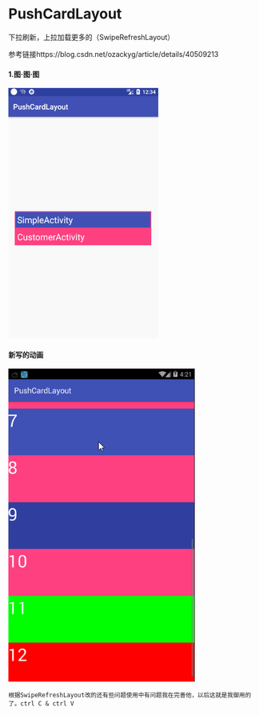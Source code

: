 # PushCardLayout
下拉刷新，上拉加载更多的（SwipeRefreshLayout）

参考链接https://blog.csdn.net/ozackyg/article/details/40509213


#### 1.图·图·图

![这里写图片描述](https://github.com/squirrelhuan/PushCardLayout/blob/master/app/src/main/res/drawable/demo.gif?raw=true)

#### 新写的动画

![这里写图片描述](https://github.com/squirrelhuan/PushCardLayout/blob/master/app/src/main/res/drawable/refresh.gif?raw=true)



```
根据SwipeRefreshLayout改的还有些问题使用中有问题我在完善他，以后这就是我御用的了。ctrl C & ctrl V
```


